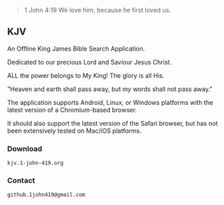 
> 1 John 4:19 We love him, because he first loved us.

## KJV

An Offline King James Bible Search Application.

Dedicated to our precious Lord and Saviour Jesus Christ.

ALL the power belongs to My King! The glory is all His.

"Heaven and earth shall pass away, but my words shall not pass away."

The application supports Android, Linux, or Windows platforms with the latest version of a Chromium-based browser.

It should also support the latest version of the Safari browser, but has not been extensively tested on Mac/iOS platforms.

### Download

`kjv.1-john-419.org`

### Contact

`github.1john419@gmail.com`